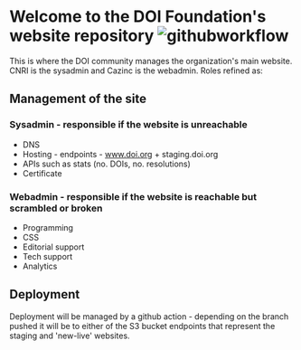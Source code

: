 # Welcome to the DOI Foundation's website repository ![githubworkflow]

This is where the DOI community manages the organization's main website. 
CNRI is the sysadmin and Cazinc is the webadmin. Roles refined as:

## Management of the site

### Sysadmin - responsible if the website is unreachable
- DNS
- Hosting - endpoints - www.doi.org + staging.doi.org
- APIs such as stats (no. DOIs, no. resolutions)
- Certificate 
### Webadmin - responsible if the website is reachable but scrambled or broken
- Programming 
- CSS
- Editorial support
- Tech support
- Analytics 

## Deployment
Deployment will be managed by a github action - depending on the branch pushed it will be to either of the S3 bucket endpoints that represent the staging and 'new-live' websites.

[githubworkflow]: https://img.shields.io/github/workflow/status/bcgwebdesign/timetable/GitHub%20Pages?style=flat-square

